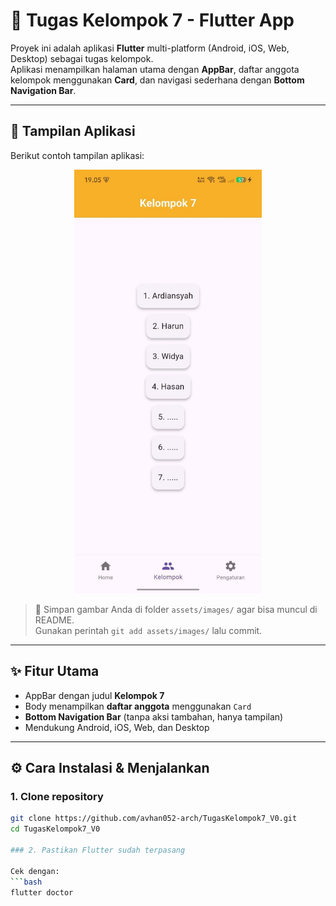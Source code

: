 # 📱 Tugas Kelompok 7 - Flutter App

Proyek ini adalah aplikasi **Flutter** multi-platform (Android, iOS, Web, Desktop) sebagai tugas kelompok.  
Aplikasi menampilkan halaman utama dengan **AppBar**, daftar anggota kelompok menggunakan **Card**, dan navigasi sederhana dengan **Bottom Navigation Bar**.

---

## 🚀 Tampilan Aplikasi

Berikut contoh tampilan aplikasi:  

<p align="center">
  <img src="https://raw.githubusercontent.com/avhan052-arch/TugasKelompok7_V0/main/assets/images/screenshot.jpg" 
       alt="Halaman Utama" width="300"/>
</p>

> 📌 Simpan gambar Anda di folder `assets/images/` agar bisa muncul di README.  
> Gunakan perintah `git add assets/images/` lalu commit.

---

## ✨ Fitur Utama

- AppBar dengan judul **Kelompok 7**  
- Body menampilkan **daftar anggota** menggunakan `Card`  
- **Bottom Navigation Bar** (tanpa aksi tambahan, hanya tampilan)  
- Mendukung Android, iOS, Web, dan Desktop  

---

## ⚙️ Cara Instalasi & Menjalankan

### 1. Clone repository

```bash
git clone https://github.com/avhan052-arch/TugasKelompok7_V0.git
cd TugasKelompok7_V0

### 2. Pastikan Flutter sudah terpasang

Cek dengan:
```bash
flutter doctor